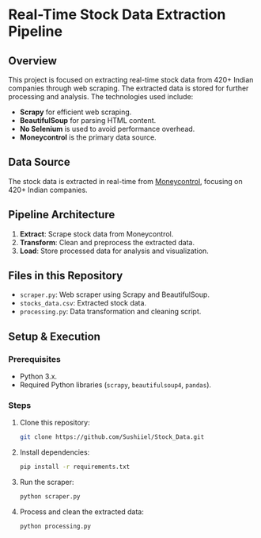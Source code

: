 # Real-Time Stock Data Extraction Pipeline

## Overview
This project is focused on extracting real-time stock data from 420+ Indian companies through web scraping. The extracted data is stored for further processing and analysis. The technologies used include:

- **Scrapy** for efficient web scraping.
- **BeautifulSoup** for parsing HTML content.
- **No Selenium** is used to avoid performance overhead.
- **Moneycontrol** is the primary data source.

## Data Source
The stock data is extracted in real-time from [Moneycontrol](https://www.moneycontrol.com/), focusing on 420+ Indian companies.

## Pipeline Architecture
1. **Extract**: Scrape stock data from Moneycontrol.
2. **Transform**: Clean and preprocess the extracted data.
3. **Load**: Store processed data for analysis and visualization.

## Files in this Repository
- `scraper.py`: Web scraper using Scrapy and BeautifulSoup.
- `stocks_data.csv`: Extracted stock data.
- `processing.py`: Data transformation and cleaning script.

## Setup & Execution
### Prerequisites
- Python 3.x.
- Required Python libraries (`scrapy`, `beautifulsoup4`, `pandas`).

### Steps
1. Clone this repository:
   ```sh
   git clone https://github.com/Sushiiel/Stock_Data.git
   ```
2. Install dependencies:
   ```sh
   pip install -r requirements.txt
   ```
3. Run the scraper:
   ```sh
   python scraper.py
   ```
4. Process and clean the extracted data:
   ```sh
   python processing.py
   ```










